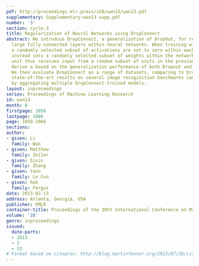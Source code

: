 ```yaml
---
pdf: http://proceedings.mlr.press/v28/wan13/wan13.pdf
supplementary: Supplementary:wan13-supp.pdf
number: '3'
section: cycle-3
title: Regularization of Neural Networks using DropConnect
abstract: We introduce DropConnect, a generalization of DropOut, for regularizing
  large fully-connected layers within neural networks. When training with Dropout,
  a randomly selected subset of activations are set to zero within each layer. DropConnect
  instead sets a randomly selected subset of weights within the network to zero. Each
  unit thus receives input from a random subset of units in the previous layer. We
  derive a bound on the generalization performance of both Dropout and DropConnect.
  We then evaluate DropConnect on a range of datasets, comparing to Dropout, and show
  state-of-the-art results on several image recoginition benchmarks can be obtained
  by aggregating multiple DropConnect-trained models.
layout: inproceedings
series: Proceedings of Machine Learning Research
id: wan13
month: 0
firstpage: 1058
lastpage: 1066
page: 1058-1066
sections: 
author:
- given: Li
  family: Wan
- given: Matthew
  family: Zeiler
- given: Sixin
  family: Zhang
- given: Yann
  family: Le Cun
- given: Rob
  family: Fergus
date: 2013-02-13
address: Atlanta, Georgia, USA
publisher: PMLR
container-title: Proceedings of the 30th International Conference on Machine Learning
volume: '28'
genre: inproceedings
issued:
  date-parts:
  - 2013
  - 2
  - 13
# Format based on citeproc: http://blog.martinfenner.org/2013/07/30/citeproc-yaml-for-bibliographies/
---
```

